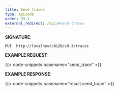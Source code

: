```yaml
---
title: Send traces
type: apicode
order: 33.1
external_redirect: /api/#send-traces
---
```


**SIGNATURE**:

`PUT  http://localhost:8126/v0.3/traces`

**EXAMPLE REQUEST**:

{{< code-snippets basename="send_trace" >}}

**EXAMPLE RESPONSE**:

{{< code-snippets basename="result.send_trace" >}}
